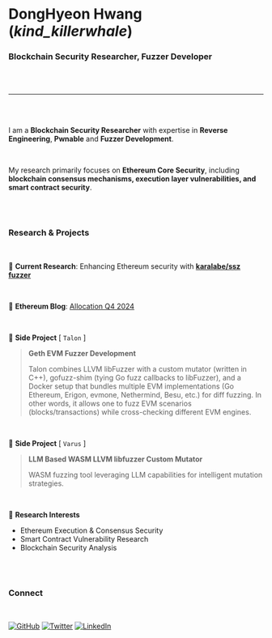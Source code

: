<br/><br/>

# DongHyeon Hwang (*kind_killerwhale*)

### Blockchain Security Researcher, Fuzzer Developer

<br/><br/>

---

<br/><br/>

I am a **Blockchain Security Researcher** with expertise in **Reverse Engineering**, **Pwnable** and **Fuzzer Development**.

<br/>

My research primarily focuses on **Ethereum Core Security**, including **blockchain consensus mechanisms, execution layer vulnerabilities, and smart contract security**.

<br/><br/>

### Research & Projects

<br/>

🔹 **Current Research**: Enhancing Ethereum security with [**karalabe/ssz fuzzer**](https://github.com/KindKillerwhale/sszfuzzer)  

<br/>

🔹 **Ethereum Blog**: [Allocation Q4 2024](https://blog.ethereum.org/2025/02/06/allocation-q4-24)  

<br/>

🔹 **Side Project** [ `Talon` ]
> **Geth EVM Fuzzer Development**
>
> Talon combines LLVM libFuzzer with a custom mutator (written in C++), gofuzz-shim (tying Go fuzz callbacks to libFuzzer), and a Docker setup that bundles multiple EVM implementations (Go Ethereum, Erigon, evmone, Nethermind, Besu, etc.) for diff fuzzing. In other words, it allows one to fuzz EVM scenarios (blocks/transactions) while cross-checking different EVM engines.

<br/>

🔹 **Side Project** [ `Varus` ]
> **LLM Based WASM LLVM libfuzzer Custom Mutator**
>
> WASM fuzzing tool leveraging LLM capabilities for intelligent mutation strategies.

<br/>

🔹 **Research Interests**
- Ethereum Execution & Consensus Security
- Smart Contract Vulnerability Research
- Blockchain Security Analysis

<br/><br/>

### Connect

<br/>

[![GitHub](https://img.shields.io/badge/GitHub-181717?style=for-the-badge&logo=github&logoColor=white)](https://github.com/KindKillerwhale)
[![Twitter](https://img.shields.io/badge/X(Twitter)-1DA1F2?style=for-the-badge&logo=x&logoColor=white)](https://x.com/kind_k11rwhale)
[![LinkedIn](https://img.shields.io/badge/LinkedIn-0A66C2?style=for-the-badge&logo=linkedin&logoColor=white)](https://www.linkedin.com/in/donghyeon-hwang-314447345/)

<br/><br/>